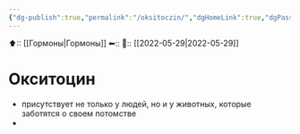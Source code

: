 ```yaml
---
{"dg-publish":true,"permalink":"/oksitoczin/","dgHomeLink":true,"dgPassFrontmatter":false}
---
```



⬆:: [[Гормоны|Гормоны]]
⬅::
📅:: [[2022-05-29|2022-05-29]]

# Окситоцин
- присутствует не только у людей, но и у животных, которые заботятся о своем потомстве
- 